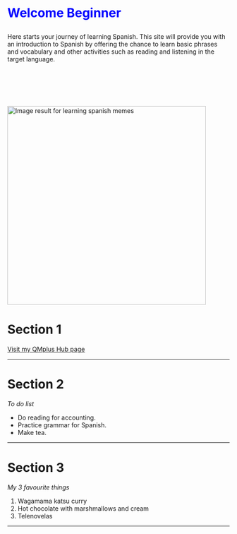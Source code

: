 <h1><p style="color:blue;">Welcome Beginner</p></h1>
<p>Here starts your journey of learning Spanish. This site will provide you with an introduction to Spanish by offering the chance to learn basic phrases and vocabulary and other activities such as reading and listening in the target language.</p>

<img class="irc_mi" class="imgLeft" 
src="https://www.fluentu.com/blog/spanish/wp-content/uploads/sites/2/2014/05/learn-spanish-vocabulary-reddit-memes.jpg" onload="typeof google==='object'&amp;&amp;google.aft&amp;&amp;google.aft(this)" width="450" height="450" style="margin-top: 84px;" alt="Image result for learning spanish memes">

<h1>Section 1</h1>

<a href="https://hub.qmplus.qmul.ac.uk/artefact/blog/view/index.php?id=558965">Visit my QMplus Hub page</a>
<hr>
<h1>Section 2</h1>
<p> <em>To do list</em> </p>
<ul>
  <li>Do reading for accounting.</li>
  <li>Practice grammar for Spanish.</li>
  <li>Make tea.</li>
  </ul>
  <hr>
  <h1>Section 3</h1>
  <p> <em>My 3 favourite things</em> </p>
  <ol>
  <li>Wagamama katsu curry</li>
  <li>Hot chocolate with marshmallows and cream</li>
  <li>Telenovelas</li>
  </ol>
  <hr>
